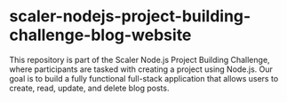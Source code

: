 # scaler-nodejs-project-building-challenge-blog-website
This repository is part of the Scaler Node.js Project Building Challenge, where participants are tasked with creating a project using Node.js. Our goal is to build a fully functional full-stack application that allows users to create, read, update, and delete blog posts.

